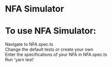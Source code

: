 # NFA Simulator

<h1>To use NFA Simulator: </h1>
Navigate to NFA.spec.ts <br/>
Change the default tests or create your own <br />
Enter the specifications of your NFA in NFA.spec.ts <br/>
Run 'yarn test' <br/>
